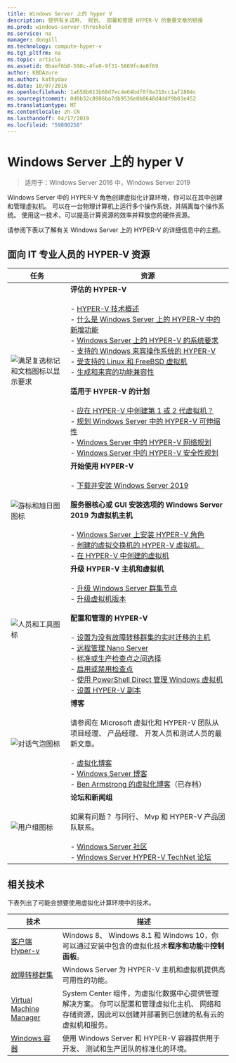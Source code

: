 ```yaml
---
title: Windows Server 上的 hyper V
description: 提供有关试用、 规划、 部署和管理 HYPER-V 的重要文章的链接
ms.prod: windows-server-threshold
ms.service: na
manager: dongill
ms.technology: compute-hyper-v
ms.tgt_pltfrm: na
ms.topic: article
ms.assetid: 0baef6b8-598c-4fe0-9f31-5869fc4e0f69
author: KBDAzure
ms.author: kathydav
ms.date: 10/07/2016
ms.openlocfilehash: 1a658b611b68d7ecde64bdf0f8a318cc1af2804c
ms.sourcegitcommit: 0d0b32c8986ba7db9536e0b8648d4ddf9b03e452
ms.translationtype: MT
ms.contentlocale: zh-CN
ms.lasthandoff: 04/17/2019
ms.locfileid: "59880258"
---
```

# <a name="hyper-v-on-windows-server"></a>Windows Server 上的 hyper V

>适用于：Windows Server 2016 中，Windows Server 2019

Windows Server 中的 HYPER-V 角色创建虚拟化计算环境，你可以在其中创建和管理虚拟机。 可以在一台物理计算机上运行多个操作系统，并隔离每个操作系统。 使用这一技术，可以提高计算资源的效率并释放您的硬件资源。

请参阅下表以了解有关 Windows Server 上的 HYPER-V 的详细信息中的主题。

## <a name="hyper-v-resources-for-it-pros"></a>面向 IT 专业人员的 HYPER-V 资源

|任务 |资源|
|---|---|
|![满足复选标记和文档图标以显示要求](media/All_Symbols_MeetsRequirements.png)|**评估的 HYPER-V**<br /><br />- [HYPER-V 技术概述](Hyper-V-Technology-Overview.md)<br />- [什么是 Windows Server 上的 HYPER-V 中的新增功能](What-s-new-in-Hyper-V-on-Windows.md)<br />- [Windows Server 上的 HYPER-V 的系统要求](System-requirements-for-Hyper-V-on-Windows.md)<br />- [支持的 Windows 来宾操作系统的 HYPER-V](Supported-Windows-guest-operating-systems-for-Hyper-V-on-Windows.md) <br />- [受支持的 Linux 和 FreeBSD 虚拟机](Supported-Linux-and-FreeBSD-virtual-machines-for-Hyper-V-on-Windows.md)<br />- [生成和来宾的功能兼容性](Hyper-V-feature-compatibility-by-generation-and-guest.md) <br /><br />**适用于 HYPER-V 的计划**<br /><br />- [应在 HYPER-V 中创建第 1 或 2 代虚拟机？](plan/Should-I-create-a-generation-1-or-2-virtual-machine-in-Hyper-V.md) <br />- [规划 Windows Server 中的 HYPER-V 可伸缩性](plan/plan-hyper-v-scalability-in-windows-server.md) <br />- [Windows Server 中的 HYPER-V 网络规划](plan/plan-hyper-v-networking-in-windows-server.md) <br />- [Windows Server 中的 HYPER-V 安全性规划](plan/plan-hyper-v-security-in-windows-server.md)|
|![游标和旭日图图标](media/All_Symbols_GetStarted.png)|**开始使用 HYPER-V**<br /><br />- [下载并安装 Windows Server 2019](https://www.microsoft.com/evalcenter/evaluate-windows-server-2019)<br /><br />**服务器核心或 GUI 安装选项的 Windows Server 2019 为虚拟机主机**<br /><br />- [Windows Server 上安装 HYPER-V 角色](get-started/Install-the-Hyper-V-role-on-Windows-Server.md)<br />- [创建的虚拟交换机的 HYPER-V 虚拟机。](get-started/Create-a-virtual-switch-for-Hyper-V-virtual-machines.md)<br />- [在 HYPER-V 中创建的虚拟机](get-started/Create-a-virtual-machine-in-Hyper-V.md)|
|![人员和工具图标](media/All_Symbols_Administrator.png)|**升级 HYPER-V 主机和虚拟机**<br /><br />- [升级 Windows Server 群集节点](../../failover-clustering/Cluster-Operating-System-Rolling-Upgrade.md)<br />- [升级虚拟机版本](deploy/Upgrade-virtual-machine-version-in-Hyper-V-on-Windows-or-Windows-Server.md)<br /><br />**配置和管理的 HYPER-V**<br /><br />- [设置为没有故障转移群集的实时迁移的主机](deploy/Set-up-hosts-for-live-migration-without-Failover-Clustering.md)<br />- [远程管理 Nano Server](../../get-started/manage-nano-server.md)<br />- [标准或生产检查点之间选择](manage/Choose-between-standard-or-production-checkpoints-in-Hyper-V.md)<br />- [启用或禁用检查点](manage/Enable-or-disable-checkpoints-in-Hyper-V.md)<br />- [使用 PowerShell Direct 管理 Windows 虚拟机](manage/Manage-Windows-virtual-machines-with-PowerShell-Direct.md)<br />- [设置 HYPER-V 副本](manage/Set-up-Hyper-V-Replica.md)|
|![对话气泡图标](media/All_Symbols_Chat.png)|**博客**<br /><br />请参阅在 Microsoft 虚拟化和 HYPER-V 团队从项目经理、 产品经理、 开发人员和测试人员的最新文章。<br /><br />- [虚拟化博客](https://blogs.technet.com/b/virtualization/)<br />- [Windows Server 博客](https://blogs.technet.com/b/windowsserver/)<br />- [Ben Armstrong 的虚拟化博客](https://blogs.msdn.com/b/virtual_pc_guy/)（已存档）|
|![用户组图标](media/All_Symbols_Users_Group.png)|**论坛和新闻组**<br /><br />如果有问题？ 与同行、 Mvp 和 HYPER-V 产品团队联系。<br /><br />- [Windows Server 社区](https://techcommunity.microsoft.com/t5/Windows-Server/ct-p/Windows-Server)<br />- [Windows Server HYPER-V TechNet 论坛](https://social.technet.microsoft.com/Forums/windowsserver/home?forum=winserverhyperv)|

## <a name="related-technologies"></a>相关技术

下表列出了可能会想要使用虚拟化计算环境中的技术。

|技术|描述|
|--------------|---------------|
|[客户端 Hyper-v](https://docs.microsoft.com/virtualization/hyper-v-on-windows/index)|Windows 8、 Windows 8.1 和 Windows 10，你可以通过安装中包含的虚拟化技术**程序和功能**中**控制面板**。|
|[故障转移群集](https://docs.microsoft.com/windows-server/failover-clustering/whats-new-in-failover-clustering)|Windows Server 为 HYPER-V 主机和虚拟机提供高可用性的功能。|
|[Virtual Machine Manager](https://docs.microsoft.com/system-center/vmm/overview)|System Center 组件，为虚拟化数据中心提供管理解决方案。 你可以配置和管理虚拟化主机、 网络和存储资源，因此可以创建并部署到已创建的私有云的虚拟机和服务。|
|[Windows 容器](https://docs.microsoft.com/virtualization/windowscontainers/)|使用 Windows Server 和 HYPER-V 容器提供用于开发、 测试和生产团队的标准化的环境。|